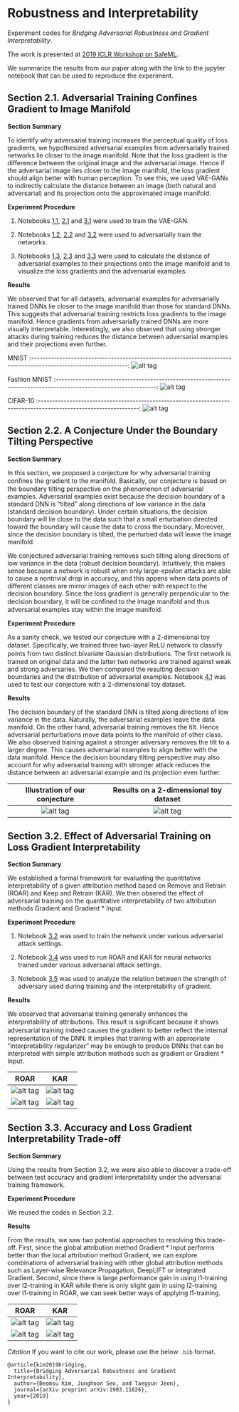 # Robustness and Interpretability

Experiment codes for *Bridging Adversarial Robustness and Gradient Interpretability*.

The work is presented at [2019 ICLR Workshop on SafeML](https://sites.google.com/view/safeml-iclr2019).

We summarize the results from our paper along with the link to the jupyter notebook that can be used to reproduce the experiment.

## Section 2.1. Adversarial Training Confines Gradient to Image Manifold

**Section Summary**

To identify why adversarial training increases the perceptual quality of loss gradients, we hypothesized adversarial examples from adversarially trained networks lie closer to the image manifold. Note that the loss gradient is the difference between the original image and the adversarial image. Hence if the adversarial image lies closer to the image manifold, the loss gradient should align better with human perception. To see this, we used VAE-GANs to indirectly calculate the distance between an image (both natural and adversarial) and its projection onto the approximated image manifold.

**Experiment Procedure**

1. Notebooks [1.1](https://github.com/1202kbs/Robustness-and-Interpretability/blob/master/1.1%20MNIST%20VAE-GAN%20Training.ipynb), [2.1](https://github.com/1202kbs/Robustness-and-Interpretability/blob/master/2.1%20FMNIST%20VAE-GAN%20Training.ipynb) and [3.1](https://github.com/1202kbs/Robustness-and-Interpretability/blob/master/3.1%20CIFAR%20VAE-GAN%20Training.ipynb) were used to train the VAE-GAN.

2. Notebooks [1.2](https://github.com/1202kbs/Robustness-and-Interpretability/blob/master/1.2%20MNIST%20Training.ipynb), [2.2](https://github.com/1202kbs/Robustness-and-Interpretability/blob/master/2.2%20FMNIST%20Training.ipynb) and [3.2](https://github.com/1202kbs/Robustness-and-Interpretability/blob/master/3.2%20CIFAR-10%20Training.ipynb) were used to adversarially train the networks.

3. Notebooks [1.3](https://github.com/1202kbs/Robustness-and-Interpretability/blob/master/1.3%20MNIST%20Gradient%20Analysis.ipynb), [2.3](https://github.com/1202kbs/Robustness-and-Interpretability/blob/master/2.3%20FMNIST%20Gradient%20Analysis.ipynb) and [3.3](https://github.com/1202kbs/Robustness-and-Interpretability/blob/master/3.3%20CIFAR-10%20Gradient%20Analysis.ipynb) were used to calculate the distance of adversarial examples to their projections onto the image manifold and to visualize the loss gradients and the adversarial examples.

**Results**

We observed that for all datasets, adversarial examples for adversarially trained DNNs lie closer to the image manifold than those for standard DNNs. This suggests that adversarial training restricts loss gradients to the image manifold. Hence gradients from adversarially trained DNNs are more visually interpretable. Interestingly, we also observed that using stronger attacks during training reduces the distance between adversarial examples and their projections even further.

MNIST
:----------------------------------------------------------------------------------------------------------------:
![alt tag](https://github.com/1202kbs/Robustness-and-Interpretability/blob/master/assets/gradient_mnist_xent.jpg)

Fashion MNIST
:-----------------------------------------------------------------------------------------------------------------:
![alt tag](https://github.com/1202kbs/Robustness-and-Interpretability/blob/master/assets/gradient_fmnist_xent.jpg)

CIFAR-10
:-----------------------------------------------------------------------------------------------------------------:
![alt tag](https://github.com/1202kbs/Robustness-and-Interpretability/blob/master/assets/gradient_cifar10_xent.jpg)

## Section 2.2. A Conjecture Under the Boundary Tilting Perspective

**Section Summary**

In this section, we proposed a conjecture for why adversarial training conﬁnes the gradient to the manifold. Basically, our conjecture is based on the boundary tilting perspective on the phenomenon of adversarial examples. Adversarial examples exist because the decision boundary of a standard DNN is “tilted” along directions of low variance in the data (standard decision boundary). Under certain situations, the decision boundary will lie close to the data such that a small  erturbation directed toward the boundary will cause the data to cross the boundary. Moreover, since the decision boundary is tilted, the perturbed data will leave the image manifold.

We conjectured adversarial training removes such tilting along directions of low variance in the data (robust decision boundary). Intuitively, this makes sense because a network is robust when only large-*epsilon* attacks are able to cause a nontrivial drop in accuracy, and this  appens when data points of different classes are mirror images of each other with respect to the decision boundary. Since the loss gradient is generally perpendicular to the decision boundary, it will be conﬁned to the image manifold and thus adversarial examples stay within the image manifold.

**Experiment Procedure**

As a sanity check, we tested our conjecture with a 2-dimensional toy dataset. Speciﬁcally, we trained three two-layer ReLU network to classify points from two distinct bivariate Gaussian distributions. The ﬁrst network is trained on original data and the latter two networks are trained against weak and strong adversaries. We then compared the resulting decision boundaries and the distribution of adversarial examples. Notebook [4.1](https://github.com/1202kbs/Robustness-and-Interpretability/blob/master/4.1%20Mixture%20Gaussian%20Training.ipynb) was used to test our conjecture with a 2-dimensional toy dataset.

**Results**

The decision boundary of the standard DNN is tilted along directions of low variance in the data. Naturally, the adversarial examples leave the data manifold. On the other hand, adversarial training removes the tilt. Hence adversarial perturbations move data points to the manifold of other class. We also observed training against a stronger adversary removes the tilt to a larger degree. This causes adversarial examples to align better with the data manifold. Hence the decision boundary tilting perspective may also account for why adversarial training with stronger attack reduces the distance between an adversarial example and its projection even further.

Illustration of our conjecture                                                                                 | Results on a 2-dimensional toy dataset
:-------------------------------------------------------------------------------------------------------------:|:------------------------------------------------------------------------------------------------------------------:
![alt tag](https://github.com/1202kbs/Robustness-and-Interpretability/blob/master/assets/boundary_theory.jpg)  |  ![alt tag](https://github.com/1202kbs/Robustness-and-Interpretability/blob/master/assets/boundary_experiment.jpg)

## Section 3.2. Effect of Adversarial Training on Loss Gradient Interpretability

**Section Summary**

We established a formal framework for evaluating the quantitative interpretability of a given attribution method based on Remove and Retrain (ROAR) and Keep and Retrain (KAR). We then obsered the effect of adversarial training on the quantitative interpretability of two attribution methods Gradient and Gradient * Input.

**Experiment Procedure**

1. Notebook [3.2](https://github.com/1202kbs/Robustness-and-Interpretability/blob/master/3.2%20CIFAR-10%20Training.ipynb) was used to train the network under various adversarial attack settings.

2. Notebook [3.4](https://github.com/1202kbs/Robustness-and-Interpretability/blob/master/3.4%20CIFAR-10%20ROAR%20KAR.ipynb) was used to run ROAR and KAR for neural networks trained under various adversarial attack settings.

3. Notebook [3.5](https://github.com/1202kbs/Robustness-and-Interpretability/blob/master/3.5%20CIFAR-10%20Result%20Analysis.ipynb) was used to analyze the relation between the strength of adversary used during training and the interpretability of gradient.

**Results**

We observed that adversarial training generally enhances the interpretability of attributions. This result is signiﬁcant because it shows adversarial training indeed causes the gradient to better reﬂect the internal representation of the DNN. It implies that training with an appropriate “interpretability regularizer” may be enough to produce DNNs that can be interpreted with simple attribution methods such as gradient or Gradient * Input.

ROAR                                                                                                     |  KAR
:-------------------------------------------------------------------------------------------------------:|:-------------------------------------------------------------------------------------------------------:
![alt tag](https://github.com/1202kbs/Robustness-and-Interpretability/blob/master/assets/roar_xent.jpg)  |  ![alt tag](https://github.com/1202kbs/Robustness-and-Interpretability/blob/master/assets/kar_xent.jpg)
![alt tag](https://github.com/1202kbs/Robustness-and-Interpretability/blob/master/assets/roar_cw.jpg)    |  ![alt tag](https://github.com/1202kbs/Robustness-and-Interpretability/blob/master/assets/kar_cw.jpg)

## Section 3.3. Accuracy and Loss Gradient Interpretability Trade-off

**Section Summary**

Using the results from Section 3.2, we were also able to discover a trade-off between test accuracy and gradient interpretability under the adversarial training framework.

**Experiment Procedure**

We reused the codes in Section 3.2.

**Results**

From the results, we saw two potential approaches to resolving this trade-off. First, since the global attribution method Gradient * Input performs better than the local attribution method Gradient, we can explore combinations of adversarial training with other global attribution methods such as Layer-wise Relevance Propagation, DeepLIFT or Integrated Gradient. Second, since there is large performance gain in using l1-training over l2-training in KAR while there is only slight gain in using l2-training over l1-training in ROAR, we can seek better ways of applying l1-training.

ROAR                                                                                                              |  KAR
:----------------------------------------------------------------------------------------------------------------:|:----------------------------------------------------------------------------------------------------------------:
![alt tag](https://github.com/1202kbs/Robustness-and-Interpretability/blob/master/assets/roar_xent_tradeoff.jpg)  |  ![alt tag](https://github.com/1202kbs/Robustness-and-Interpretability/blob/master/assets/kar_xent_tradeoff.jpg)
![alt tag](https://github.com/1202kbs/Robustness-and-Interpretability/blob/master/assets/roar_cw_tradeoff.jpg)    |  ![alt tag](https://github.com/1202kbs/Robustness-and-Interpretability/blob/master/assets/kar_cw_tradeoff.jpg)

*Citation*
If you want to cite our work, please use the below `.bib` format.
```
@article{kim2019bridging,
  title={Bridging Adversarial Robustness and Gradient Interpretability},
  author={Beomsu Kim, Junghoon Seo, and Taegyun Jeon},
  journal={arXiv preprint arXiv:1903.11626},
  year={2019}
}
```
